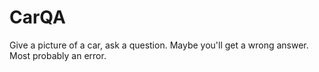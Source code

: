 # CarQA
Give a picture of a car, ask a question. Maybe you'll get a wrong answer. Most probably an error.

